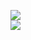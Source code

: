 [![](https://img.shields.io/badge/Made%20With-Github%20Spray-lightgrey.svg?style=for-the-badge&logo=github)](https://github.com/Annihil/github-spray#9773)  
[![](https://i.imgur.com/2DrTn0Z.gif)](https://github.com/Annihil/github-spray)